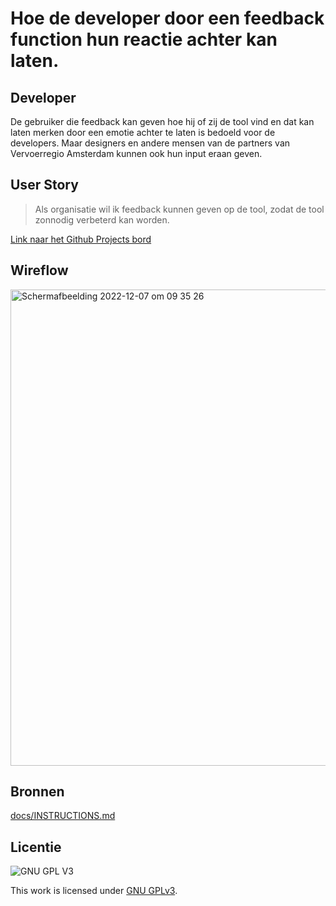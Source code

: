 # Hoe de developer door een feedback function hun reactie achter kan laten.
<!-- Geef je opdracht een titel en schrijf in één zin wat het is -->

## Developer
<!-- Het is duidelijk wie de gebruiker is -->
De gebruiker die feedback kan geven hoe hij of zij de tool vind en dat kan laten merken door een emotie achter te laten is bedoeld voor de developers. Maar designers en andere mensen van de partners van Vervoerregio Amsterdam kunnen ook hun input eraan geven.

## User Story
<!-- Er is een User Story geschreven van de interactie -->
> Als organisatie wil ik feedback kunnen geven op de tool, zodat de tool zonnodig verbeterd kan worden.

[Link naar het Github Projects bord](https://github.com/fdnd-agency/vervoerregio-amsterdam/issues/6)

## Wireflow
<!-- Toon de wireflow -->
<img width="762" alt="Schermafbeelding 2022-12-07 om 09 35 26" src="https://user-images.githubusercontent.com/89298385/206128988-655602f2-dd7e-4400-8bbd-0a2ed360ea81.png">


## Bronnen
[docs/INSTRUCTIONS.md](docs/INSTRUCTIONS.md)
 

## Licentie

![GNU GPL V3](https://www.gnu.org/graphics/gplv3-127x51.png)

This work is licensed under [GNU GPLv3](./LICENSE).
